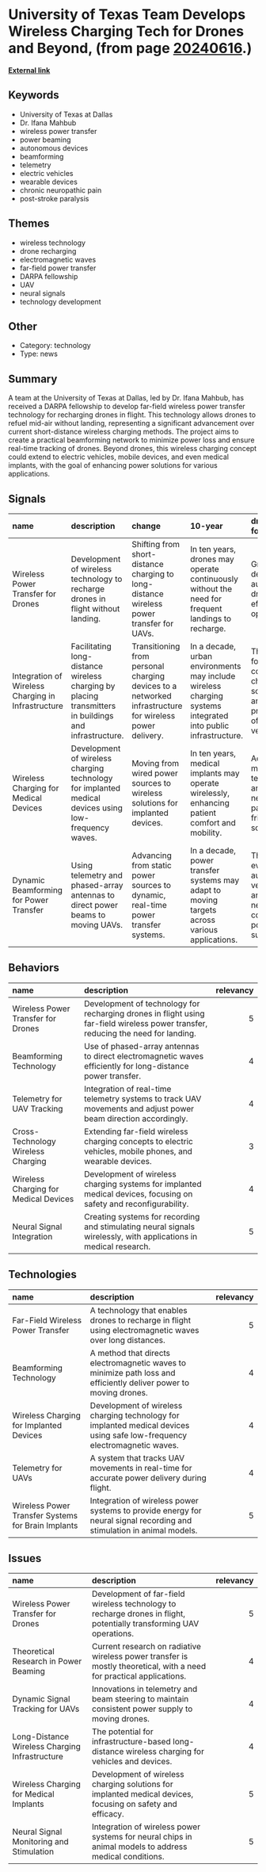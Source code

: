 # __University of Texas Team Develops Wireless Charging Tech for Drones and Beyond__, (from page [20240616](https://kghosh.substack.com/p/20240616).)

__[External link](https://interestingengineering.com/innovation/wireless-charge-flying-drones)__



## Keywords

* University of Texas at Dallas
* Dr. Ifana Mahbub
* wireless power transfer
* power beaming
* autonomous devices
* beamforming
* telemetry
* electric vehicles
* wearable devices
* chronic neuropathic pain
* post-stroke paralysis

## Themes

* wireless technology
* drone recharging
* electromagnetic waves
* far-field power transfer
* DARPA fellowship
* UAV
* neural signals
* technology development

## Other

* Category: technology
* Type: news

## Summary

A team at the University of Texas at Dallas, led by Dr. Ifana Mahbub, has received a DARPA fellowship to develop far-field wireless power transfer technology for recharging drones in flight. This technology allows drones to refuel mid-air without landing, representing a significant advancement over current short-distance wireless charging methods. The project aims to create a practical beamforming network to minimize power loss and ensure real-time tracking of drones. Beyond drones, this wireless charging concept could extend to electric vehicles, mobile devices, and even medical implants, with the goal of enhancing power solutions for various applications.

## Signals

| name                                               | description                                                                                           | change                                                                                                  | 10-year                                                                                                      | driving-force                                                                          |   relevancy |
|:---------------------------------------------------|:------------------------------------------------------------------------------------------------------|:--------------------------------------------------------------------------------------------------------|:-------------------------------------------------------------------------------------------------------------|:---------------------------------------------------------------------------------------|------------:|
| Wireless Power Transfer for Drones                 | Development of wireless technology to recharge drones in flight without landing.                      | Shifting from short-distance charging to long-distance wireless power transfer for UAVs.                | In ten years, drones may operate continuously without the need for frequent landings to recharge.            | Growing demand for autonomous drones and efficiency in operations.                     |           4 |
| Integration of Wireless Charging in Infrastructure | Facilitating long-distance wireless charging by placing transmitters in buildings and infrastructure. | Transitioning from personal charging devices to a networked infrastructure for wireless power delivery. | In a decade, urban environments may include wireless charging systems integrated into public infrastructure. | The push for convenient charging solutions and the proliferation of electric vehicles. |           4 |
| Wireless Charging for Medical Devices              | Development of wireless charging technology for implanted medical devices using low-frequency waves.  | Moving from wired power sources to wireless solutions for implanted devices.                            | In ten years, medical implants may operate wirelessly, enhancing patient comfort and mobility.               | Advances in medical technology and the need for patient-friendly solutions.            |           5 |
| Dynamic Beamforming for Power Transfer             | Using telemetry and phased-array antennas to direct power beams to moving UAVs.                       | Advancing from static power sources to dynamic, real-time power transfer systems.                       | In a decade, power transfer systems may adapt to moving targets across various applications.                 | The evolution of autonomous vehicles and the need for continuous power supply.         |           5 |

## Behaviors

| name                                  | description                                                                                                                       |   relevancy |
|:--------------------------------------|:----------------------------------------------------------------------------------------------------------------------------------|------------:|
| Wireless Power Transfer for Drones    | Development of technology for recharging drones in flight using far-field wireless power transfer, reducing the need for landing. |           5 |
| Beamforming Technology                | Use of phased-array antennas to direct electromagnetic waves efficiently for long-distance power transfer.                        |           4 |
| Telemetry for UAV Tracking            | Integration of real-time telemetry systems to track UAV movements and adjust power beam direction accordingly.                    |           4 |
| Cross-Technology Wireless Charging    | Extending far-field wireless charging concepts to electric vehicles, mobile phones, and wearable devices.                         |           3 |
| Wireless Charging for Medical Devices | Development of wireless charging systems for implanted medical devices, focusing on safety and reconfigurability.                 |           4 |
| Neural Signal Integration             | Creating systems for recording and stimulating neural signals wirelessly, with applications in medical research.                  |           5 |

## Technologies

| name                                               | description                                                                                                               |   relevancy |
|:---------------------------------------------------|:--------------------------------------------------------------------------------------------------------------------------|------------:|
| Far-Field Wireless Power Transfer                  | A technology that enables drones to recharge in flight using electromagnetic waves over long distances.                   |           5 |
| Beamforming Technology                             | A method that directs electromagnetic waves to minimize path loss and efficiently deliver power to moving drones.         |           4 |
| Wireless Charging for Implanted Devices            | Development of wireless charging technology for implanted medical devices using safe low-frequency electromagnetic waves. |           4 |
| Telemetry for UAVs                                 | A system that tracks UAV movements in real-time for accurate power delivery during flight.                                |           4 |
| Wireless Power Transfer Systems for Brain Implants | Integration of wireless power systems to provide energy for neural signal recording and stimulation in animal models.     |           5 |

## Issues

| name                                           | description                                                                                                          |   relevancy |
|:-----------------------------------------------|:---------------------------------------------------------------------------------------------------------------------|------------:|
| Wireless Power Transfer for Drones             | Development of far-field wireless technology to recharge drones in flight, potentially transforming UAV operations.  |           5 |
| Theoretical Research in Power Beaming          | Current research on radiative wireless power transfer is mostly theoretical, with a need for practical applications. |           4 |
| Dynamic Signal Tracking for UAVs               | Innovations in telemetry and beam steering to maintain consistent power supply to moving drones.                     |           4 |
| Long-Distance Wireless Charging Infrastructure | The potential for infrastructure-based long-distance wireless charging for vehicles and devices.                     |           4 |
| Wireless Charging for Medical Implants         | Development of wireless charging solutions for implanted medical devices, focusing on safety and efficacy.           |           5 |
| Neural Signal Monitoring and Stimulation       | Integration of wireless power systems for neural chips in animal models to address medical conditions.               |           5 |